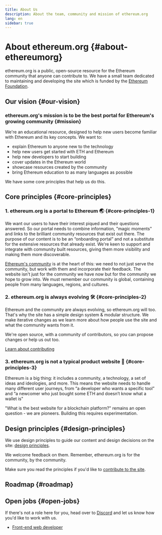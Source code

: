 ```yaml
---
title: About Us
description: About the team, community and mission of ethereum.org
lang: en
sidebar: true
---
```


# About ethereum.org {#about-ethereumorg}

ethereum.org is a public, open-source resource for the Ethereum community that anyone can contribute to. We have a small team dedicated to maintaining and developing the site which is funded by the [Ethereum Foundation](/foundation/).

## Our vision {#our-vision}

### ethereum.org's mission is to be the best portal for Ethereum's growing community {#mission}

We're an educational resource, designed to help new users become familiar with Ethereum and its key concepts. We want to:

- explain Ethereum to anyone new to the technology
- help new users get started with ETH and Ethereum
- help new developers to start building
- cover updates in the Ethereum world
- showcase resources created by the community
- bring Ethereum education to as many languages as possible

We have some core principles that help us do this.

## Core principles {#core-principles}

### 1. ethereum.org is a portal to Ethereum 🌏 {#core-principles-1}

We want our users to have their interest piqued and their questions answered. So our portal needs to combine information, "magic moments" and links to the brilliant community resources that exist out there. The purpose of our content is to be an “onboarding portal” and not a substitute for the extensive resources that already exist. We're keen to support and integrate with community built resources, giving them more visibility and making them more discoverable.

[Ethereum's community](/en/community/) is at the heart of this: we need to not just serve the community, but work with them and incorporate their feedback. The website isn't just for the community we have now but for the community we hope to grow into. We must remember our community is global, containing people from many languages, regions, and cultures.

### 2. ethereum.org is always evolving 🛠 {#core-principles-2}

Ethereum and the community are always evolving, so ethereum.org will too. That's why the site has a simple design system & modular structure. We make iterative changes as we learn more about how people use the site and what the community wants from it.

We're open source, with a community of contributors, so you can propose changes or help us out too.

[Learn about contributing](/en/contributing/)

### 3. ethereum.org is not a typical product website 🦄 {#core-principles-3}

Ethereum is a big thing: it includes a community, a technology, a set of ideas and ideologies, and more.
This means the website needs to handle many different user journeys, from “a developer who wants a specific tool” and “a newcomer who just bought some ETH and doesn’t know what a wallet is"

"What is the best website for a blockchain platform?" remains an open question - we are pioneers. Building this requires experimentation.

## Design principles {#design-principles}

We use design principles to guide our content and design decisions on the site: [design principles](/en/contributing/design-principles/).

We welcome feedback on them. Remember, ethereum.org is for the community, by the community.

Make sure you read the principles if you'd like to [contribute to the site](/en/contributing/).

## Roadmap {#roadmap}

<Roadmap />

## Open jobs {#open-jobs}

If there's not a role here for you, head over to [Discord](https://discord.gg/CetY6Y4) and let us know how you'd like to work with us.

- [Front-end web developer](/about/web-developer/)
